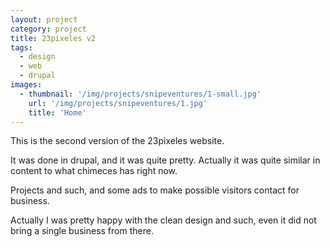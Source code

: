 ```yaml
---
layout: project
category: project
title: 23pixeles v2
tags:
  - design
  - web
  - drupal
images:
  - thumbnail: '/img/projects/snipeventures/1-small.jpg'
    url: '/img/projects/snipeventures/1.jpg'
    title: 'Home'
---
```


This is the second version of the 23pixeles website.

It was done in drupal, and it was quite pretty. Actually it was quite similar
in content to what chimeces has right now.

Projects and such, and some ads to make possible visitors contact for business.

Actually I was pretty happy with the clean design and such, even it did not
bring a single business from there.


